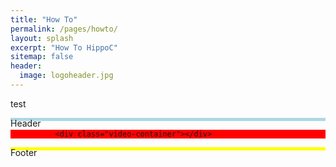 ```yaml
---
title: "How To"
permalink: /pages/howto/
layout: splash
excerpt: "How To HippoC"
sitemap: false
header:
  image: logoheader.jpg
---
```

<style>
  .container{
    width: 100%;
    margin: 0 auto;
  }
  
  .header{
    height:5px;
    background-color: lightblue;
  }
  
  .two_containers{
    background-color: red;
  }
  
  .footer{
    background-color: yellow;
    height: 5px;
    clear: both;  
  }


  .video-container {
  clear:left;
  position:relative;
	padding-bottom:56.25%;
	padding-top:1px;
	height:0;
  overflow:hidden;
  }
  
  .video-container iframe, div.video-container object, div.video-container embed {
	position:absolute;
  float:right;
  top:0;
	right:0;
	width:100%;
	height:100%;
} 
</style>
test

<div class="container">
  <div class="header">Header</div>
  <div class="two_containers">
    
              <div class="video-container"></div>
  </div>
  <div class="footer">Footer</div>
</div>
